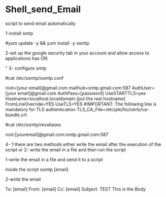 # Shell_send_Email

script to send email automatically

 1-install smtp

 #yum update -y && yum install -y ssmtp


 2-set up the google security tab in your account
 and allow access to applications has ON

 "
 3- configure smtp

  #cat /etc/ssmtp/ssmtp.conf

  root=[your email]@gmail.com
  mailhub=smtp.gmail.com:587
  AuthUser=[your email]@gmail.com
  AuthPass=[password]
  UseSTARTTLS=yes
  Hostname=localhost.localdomain [put the real hostname]
  FromLineOverride=YES
  UseTLS=YES
  #IMPORTANT: The following line is mandatory for TLS authentication
  TLS_CA_File=/etc/pki/tls/certs/ca-bundle.crt

  #cat /etc/ssmtp/revaliases

   root:[youremail]@gmail.com:smtp.gmail.com:587


4- 1 there are two methods either write the email after the execution of the script
 or 2- write the email in a file and then run the script
 
  1-write the email in a file and send it to a script

  inside the script
    ssmtp [email]
  
  2-write the email
  
  To: [email]
  From: [email]
  Cc: [email]
  Subject: TEST
  This is the Body
